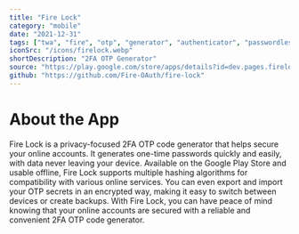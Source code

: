 ```yaml
---
title: "Fire Lock"
category: "mobile"
date: "2021-12-31"
tags: ["twa", "fire", "otp", "generator", "authenticator", "passwordless"]
iconSrc: "/icons/firelock.webp"
shortDescription: "2FA OTP Generator"
source: "https://play.google.com/store/apps/details?id=dev.pages.firelock.twa"
github: "https://github.com/Fire-OAuth/fire-lock"
---
```


# About the App

Fire Lock is a privacy-focused 2FA OTP code generator that helps secure your online accounts. It generates one-time passwords quickly and easily, with data never leaving your device. Available on the Google Play Store and usable offline, Fire Lock supports multiple hashing algorithms for compatibility with various online services. You can even export and import your OTP secrets in an encrypted way, making it easy to switch between devices or create backups. With Fire Lock, you can have peace of mind knowing that your online accounts are secured with a reliable and convenient 2FA OTP code generator.